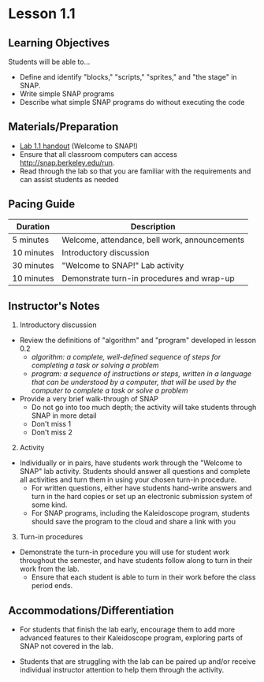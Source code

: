 # Lesson 1.1
## Learning Objectives

Students will be able to...

* Define and identify "blocks," "scripts," "sprites," and "the stage" in SNAP.
* Write simple SNAP programs
* Describe what simple SNAP programs do without executing the code

## Materials/Preparation

* [Lab 1.1 handout](lab_11.md) (Welcome to SNAP!) 
* Ensure that all classroom computers can access http://snap.berkeley.edu/run.
* Read through the lab so that you are familiar with the requirements and can assist students as needed

## Pacing Guide

| Duration | Description |
| -- | -- |
| 5 minutes | Welcome, attendance, bell work, announcements   |
|10 minutes| Introductory discussion |
|30 minutes| "Welcome to SNAP!" Lab activity |
|10 minutes| Demonstrate turn-in procedures and wrap-up |


## Instructor's Notes
1. Introductory discussion
  * Review the definitions of "algorithm" and "program" developed in lesson 0.2
      * _algorithm: a complete, well-defined sequence of steps for completing a task or solving a problem_
      * _program: a sequence of instructions or steps, written in a language that can be understood by a computer, that will be used by the computer to complete a task or solve a problem_
  * Provide a very brief walk-through of SNAP
    * Do not go into too much depth; the activity will take students through SNAP in more detail
    * Don't miss 1
    * Don't miss 2

2. Activity
  * Individually or in pairs, have students work through the "Welcome to SNAP" lab activity. Students should answer all questions and complete all activities and turn them in using your chosen turn-in procedure.
    * For written questions, either have students hand-write answers and turn in the hard copies or set up an electronic submission system of some kind.
    * For SNAP programs, including the Kaleidoscope program, students should save the program to the cloud and share a link with you

3. Turn-in procedures
  * Demonstrate the turn-in procedure you will use for student work throughout the semester, and have students follow along to turn in their work from the lab.
    * Ensure that each student is able to turn in their work before the class period ends.

## Accommodations/Differentiation

* For students that finish the lab early, encourage them to add more advanced features to their Kaleidoscope program, exploring parts of SNAP not covered in the lab.

* Students that are struggling with the lab can be paired up and/or receive individual instructor attention to help them through the activity.